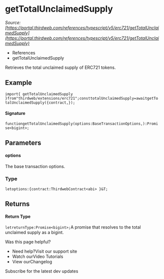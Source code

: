 # getTotalUnclaimedSupply

*Source: [https://portal.thirdweb.com/references/typescript/v5/erc721/getTotalUnclaimedSupply](https://portal.thirdweb.com/references/typescript/v5/erc721/getTotalUnclaimedSupply)*

* References
* getTotalUnclaimedSupply

Retrieves the total unclaimed supply of ERC721 tokens.

## Example

`import{ getTotalUnclaimedSupply }from"thirdweb/extensions/erc721";consttotalUnclaimedSupply=awaitgetTotalUnclaimedSupply({contract,});`
#### Signature

`functiongetTotalUnclaimedSupply(options:BaseTransactionOptions,):Promise<bigint>;`
## Parameters

#### options

The base transaction options.

### Type

`letoptions:{contract:ThirdwebContract<abi> }&T;`
## Returns

#### Return Type

`letreturnType:Promise<bigint>;`A promise that resolves to the total unclaimed supply as a bigint.

Was this page helpful?

* Need help?Visit our support site
* Watch ourVideo Tutorials
* View ourChangelog

Subscribe for the latest dev updates

